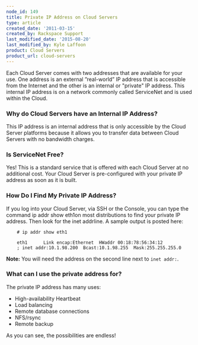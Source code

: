 ```yaml
---
node_id: 149
title: Private IP Address on Cloud Servers
type: article
created_date: '2011-03-15'
created_by: Rackspace Support
last_modified_date: '2015-08-20'
last_modified_by: Kyle Laffoon
product: Cloud Servers
product_url: cloud-servers
---
```


Each Cloud Server comes with two addresses that are available for your
use. One address is an external &rdquo;real-world&rdquo; IP address that is
accessible from the Internet and the other is an internal or "private"
IP address.  This internal IP address is on a network commonly called
ServiceNet and is used within the Cloud.

### Why do Cloud Servers have an Internal IP Address?


This IP address is an internal address that is only accessible by the
Cloud Server platforms because it allows you to transfer data between
Cloud Servers with no bandwidth charges.

### Is ServiceNet Free?

Yes! This is a standard service that is offered with each Cloud Server
at no additional cost. Your Cloud Server is pre-configured with your
private IP address as soon as it is built.

### How Do I Find My Private IP Address?

If you log into your Cloud Server, via SSH or the Console, you can type
the command ip addr show eth1on most distributions to find your private
IP address. Then look for the inet addrline. A sample output is posted
here:


        # ip addr show eth1

        eth1      Link encap:Ethernet  HWaddr 00:18:78:56:34:12
        ; inet addr:10.1.98.200  Bcast:10.1.98.255  Mask:255.255.255.0

**Note:** You will need the address on the second line next to `inet
addr:`.

### What can I use the private address for?

The private IP address has many uses:

-   High-availability Heartbeat
-   Load balancing
-   Remote database connections
-   NFS/rsync
-   Remote backup

As you can see, the possibilities are endless!
